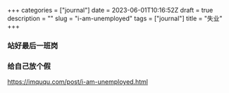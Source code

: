 +++
categories = ["journal"]
date = 2023-06-01T10:16:52Z
draft = true
description = ""
slug = "i-am-unemployed"
tags = ["journal"]
title = "失业"
+++
### 站好最后一班岗

### 给自己放个假
https://imququ.com/post/i-am-unemployed.html